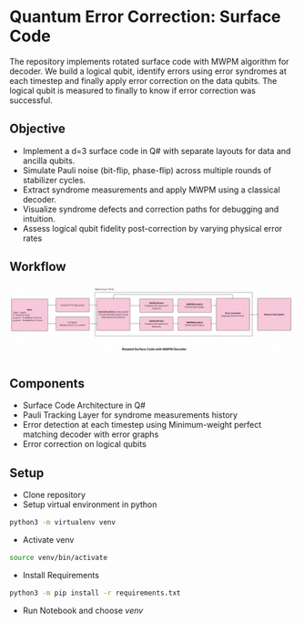 # Quantum Error Correction: Surface Code

The repository implements rotated surface code with MWPM algorithm for decoder.
We build a logical qubit, identify errors using error syndromes at each timestep and finally apply error correction on the data qubits. The logical qubit is measured to finally to know if error correction was successful.

## Objective
- Implement a d=3 surface code in Q# with separate layouts for data and ancilla qubits.
- Simulate Pauli noise (bit-flip, phase-flip) across multiple rounds of stabilizer cycles.
- Extract syndrome measurements and apply MWPM using a classical decoder.
- Visualize syndrome defects and correction paths for debugging and intuition.
- Assess logical qubit fidelity post-correction by varying physical error rates

## Workflow
![Workflow](/qec-highlevel.png)

## Components
- Surface Code Architecture in Q#
- Pauli Tracking Layer for syndrome measurements history
- Error detection at each timestep using Minimum-weight perfect matching decoder with error graphs
- Error correction on logical qubits


## Setup
- Clone repository
- Setup virtual environment in python
```bash
python3 -m virtualenv venv
```
- Activate venv
```bash
source venv/bin/activate
```
- Install Requirements
```bash
python3 -m pip install -r requirements.txt
```
- Run Notebook and choose *venv*




